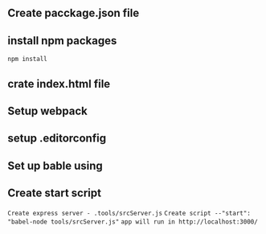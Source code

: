 ## Create pacckage.json file

## install npm packages
```
npm install
```

## crate index.html file

## Setup webpack

## setup .editorconfig

## Set up bable using 

## Create start script
```Create express server - .tools/srcServer.js```
```Create script --"start": "babel-node tools/srcServer.js"```
```app will run in http://localhost:3000/```